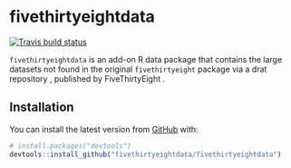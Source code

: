 
<!-- README.md is generated from README.Rmd. Please edit that file -->

# fivethirtyeightdata

<!-- badges: start -->

[![Travis build
status](https://travis-ci.com/fivethirtyeightdata/fivethirtyeightdata.svg?branch=master)](https://travis-ci.com/fivethirtyeightdata/fivethirtyeightdata)
<!-- badges: end -->

`fivethirtyeightdata` is an add-on R data package that contains the
large datasets not found in the original `fivethirtyeight` package via a
drat repository , published by FiveThirtyEight .

## Installation

You can install the latest version from [GitHub](https://github.com/)
with:

``` r
# install.packages("devtools")
devtools::install_github("fivethirtyeightdata/fivethirtyeightdata")
```
